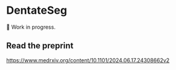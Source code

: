 # DentateSeg

🚧 Work in progress.

## Read the preprint

https://www.medrxiv.org/content/10.1101/2024.06.17.24308662v2
